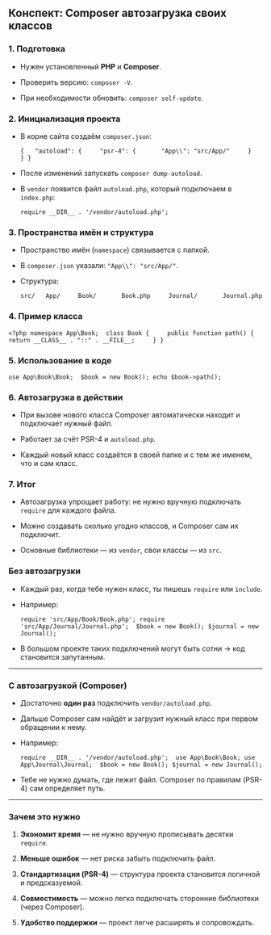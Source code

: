## Конспект: Composer автозагрузка своих классов

### 1. Подготовка

- Нужен установленный **PHP** и **Composer**.
    
- Проверить версию: `composer -V`.
    
- При необходимости обновить: `composer self-update`.
    

### 2. Инициализация проекта

- В корне сайта создаём `composer.json`:
    
    `{   "autoload": {     "psr-4": {       "App\\": "src/App/"     }   } }`
    
- После изменений запускать `composer dump-autoload`.
    
- В `vendor` появится файл `autoload.php`, который подключаем в `index.php`:
    
    `require __DIR__ . '/vendor/autoload.php';`
    

### 3. Пространства имён и структура

- Пространство имён (`namespace`) связывается с папкой.
    
- В `composer.json` указали: `"App\\": "src/App/"`.
    
- Структура:
    
    `src/   App/     Book/       Book.php     Journal/       Journal.php`
    

### 4. Пример класса

`<?php namespace App\Book;  class Book {     public function path() {         return __CLASS__ . "::" . __FILE__;     } }`

### 5. Использование в коде

`use App\Book\Book;  $book = new Book(); echo $book->path();`

### 6. Автозагрузка в действии

- При вызове нового класса Composer автоматически находит и подключает нужный файл.
    
- Работает за счёт PSR-4 и `autoload.php`.
    
- Каждый новый класс создаётся в своей папке и с тем же именем, что и сам класс.
    

### 7. Итог

- Автозагрузка упрощает работу: не нужно вручную подключать `require` для каждого файла.
    
- Можно создавать сколько угодно классов, и Composer сам их подключит.
    
- Основные библиотеки — из `vendor`, свои классы — из `src`.

### Без автозагрузки

- Каждый раз, когда тебе нужен класс, ты пишешь `require` или `include`.
    
- Например:
    
    `require 'src/App/Book/Book.php'; require 'src/App/Journal/Journal.php';  $book = new Book(); $journal = new Journal();`
    
- В большом проекте таких подключений могут быть сотни → код становится запутанным.
    

---

### С автозагрузкой (Composer)

- Достаточно **один раз** подключить `vendor/autoload.php`.
    
- Дальше Composer сам найдёт и загрузит нужный класс при первом обращении к нему.
    
- Например:
    
    `require __DIR__ . '/vendor/autoload.php';  use App\Book\Book; use App\Journal\Journal;  $book = new Book(); $journal = new Journal();`
    
- Тебе не нужно думать, где лежит файл. Composer по правилам (PSR-4) сам определяет путь.
    

---

### Зачем это нужно

1. **Экономит время** — не нужно вручную прописывать десятки `require`.
    
2. **Меньше ошибок** — нет риска забыть подключить файл.
    
3. **Стандартизация (PSR-4)** — структура проекта становится логичной и предсказуемой.
    
4. **Совместимость** — можно легко подключать сторонние библиотеки (через Composer).
    
5. **Удобство поддержки** — проект легче расширять и сопровождать.